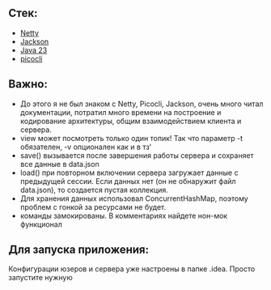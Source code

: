 Стек:
- 
- [Netty](https://netty.io/index.html)
- [Jackson](https://github.com/FasterXML/jackson-docs)
- [Java 23](https://docs.oracle.com/en/java/javase/23/)
- [picocli](https://picocli.info)

Важно:
-
- До этого я не был знаком с Netty, Picocli, Jackson, очень много читал документации, потратил много времени на построение и кодирование архитектуры,
общим взаимодействием клиента и сервера.
- view может посмотреть только один топик! Так что параметр -t обязателен, -v опционален как и в тз'
- save() вызывается после завершения работы сервера и сохраняет все данные в data.json
- load() при повторном включении сервера загружает данные с предыдущей сессии. Если данных нет (он не 
обнаружит файл data.json), то создается пустая коллекция.
- Для хранения данных использовал ConcurrentHashMap, поэтому проблем с гонкой
за ресурсами не будет.
- команды замокированы. В комментариях найдете нон-мок функционал

Для запуска приложения:
-
Конфигурации юзеров и сервера уже настроены в папке .idea.
Просто запустите нужную
